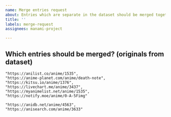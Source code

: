 ```yaml
---
name: Merge entries request
about: Entries which are separate in the dataset should be merged together?
title: ''
labels: merge-request
assignees: manami-project

---
```


<!---
Please read the FAQ first:
https://github.com/manami-project/anime-offline-database/blob/master/.github/CONTRIBUTING.md#faq

Especially the sections on duplicates: https://github.com/manami-project/anime-offline-database/blob/master/.github/CONTRIBUTING.md#there-are-duplicates-in-the-data-set
and splits: https://github.com/manami-project/anime-offline-database/blob/master/.github/CONTRIBUTING.md#how-do-you-split-entries

ONLY ONE ENTRY PER ISSUE.
--->

## Which entries should be merged? (originals from dataset)

<!--- EXAMPLE --->
```
"https://anilist.co/anime/1535",
"https://anime-planet.com/anime/death-note",
"https://kitsu.io/anime/1376",
"https://livechart.me/anime/3437",
"https://myanimelist.net/anime/1535",
"https://notify.moe/anime/0-A-5Fimg"
```

```
"https://anidb.net/anime/4563",
"https://anisearch.com/anime/3633"
```